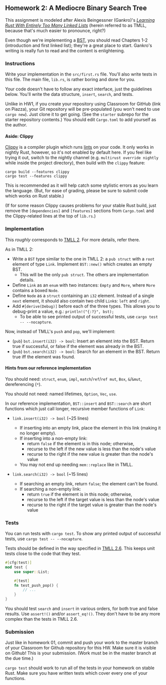 ## Homework 2: A Mediocre Binary Search Tree

This assignment is modeled after Alexis Beingessner (Gankro)'s [_Learning Rust
With Entirely Too Many Linked Lists_][TMLL] (herein referred to
as TMLL, because that's much easier to pronounce, right?)

[TMLL]: http://cglab.ca/~abeinges/blah/too-many-lists/book/

Even though we're implementing a [BST][], you should read Chapters 1-2
(introduction and first linked list); they're a great place to start.
Gankro's writing is really fun to read and the content is enlightening.

[BST]: https://en.wikipedia.org/wiki/Binary_search_tree

### Instructions

Write your implementation in the `src/first.rs` file. You'll also write tests
in this file. The main file, `lib.rs`, is rather boring and done for you.

Your code doesn't have to follow any exact interface, just the guidelines
below. You'll write the data structure, `insert`, `search`, and tests.

Unlike in HW1, if you create your repository using Classroom for GitHub (link
on Piazza), your Git repository will be pre-populated (you won't need to use
`cargo new`). Just clone it to get going. (See the `starter` subrepo for the
starter repository contents.) You should edit `Cargo.toml` to add yourself as
the author.

#### Aside: Clippy

[Clippy][] is a compiler plugin which runs [lints][] on your code. It only
works in nightly Rust, however, so it's not enabled by default here. If you
feel like trying it out, switch to the nightly channel
(e.g. `multirust override nightly` while inside the project directory),
then build with the `clippy` feature:

```
cargo build --features clippy
cargo test --features clippy
```

This is recommended as it will help catch some stylistic errors as you learn
the language. (But, for ease of grading, please be sure to submit code which
works on Rust stable.)

[Clippy]: https://github.com/Manishearth/rust-clippy
[lints]: https://en.wikipedia.org/wiki/Lint_%28software%29

(If for some reason Clippy causes problems for your stable Rust build, just
remove the `[dependencies]` and `[features]` sections from `Cargo.toml` and
the Clippy-related lines at the top of `lib.rs`.)

### Implementation

This _roughly_ corresponds to
[TMLL 2](http://cglab.ca/~abeinges/blah/too-many-lists/book/first.html).
For more details, refer there.

As in TMLL 2:

* Write a `BST` type similar to the one in TMLL 2: a `pub struct` with a `root`
  element of type `Link`. Implement `BST::new()` which creates an empty BST.
    * This will be the only `pub struct`. The others are implementation details.
* Define `Link` as an `enum` with two instances: `Empty` and `More`, where
  `More` contains a boxed `Node`.
* Define `Node` as a `struct` containing an `i32` element. Instead of a single
  `next` element, it should also contain two child `Link`s: `left` and `right`.
* Add `#[derive(Debug)]` before each of the three types. This allows you to
  debug-print a value, e.g.: `println!("{:?}", bst);`
    * To be able to see printed output of successful tests, use
      `cargo test -- --nocapture`.

Now, instead of TMLL's `push` and `pop`, we'll implement:

* (`pub`) `bst.insert(i32) -> bool`: Insert an element into the BST. Return true if
  successful, or false if the element was already in the BST.
* (`pub`) `bst.search(i32) -> bool`: Search for an element in the BST. Return true iff
  the element was found.

#### Hints from our reference implementation

You should need: `struct`, `enum`, `impl`, `match`/`ref`/`ref mut`, `Box`,
`&`/`&mut`, dereferencing (`*`).

You should not need: named lifetimes, `Option`, `Vec`, `use`.

In our reference implementation, `BST::insert` and `BST::search` are short
functions which just call longer, recursive member functions of `Link`:

* `link.insert(i32) -> bool` (~25 lines)
  * If inserting into an empty link, place the element in this link (making it
    no longer empty).
  * If inserting into a non-empty link:
    * return `false` if the element is in this node; otherwise,
    * recurse to the left if the new value is less than the node's value
    * recurse to the right if the new value is greater than the node's value
  * You may not end up needing `mem::replace` like in TMLL.

* `link.search(i32) -> bool` (~15 lines)
  * If searching an empty link, return `false`; the element can't be found.
  * If searching a non-empty link:
    * return `true` if the element is in this node; otherwise,
    * recurse to the left if the target value is less than the node's value
    * recurse to the right if the target value is greater than the node's value

### Tests

You can run tests with `cargo test`. To show any printed output of successful tests, use
`cargo test -- --nocapture`.

Tests should be defined in the way specified in
[TMLL 2.6](http://cglab.ca/~abeinges/blah/too-many-lists/book/first-test.html).
This keeps unit tests close to the code that they test.

```rust
#[cfg(test)]
mod test {
    use super::List;

    #[test]
    fn test_push_pop() {
        // ...
    }
}
```

You should test `search` and `insert` in various orders, for both true and
false results. Use `assert!()` and/or `assert_eq!()`. They don't have
to be any more complex than the tests in TMLL 2.6.

### Submission

Just like in homework 01, commit and push your work to the master branch of your
Classroom for Github repository for this HW. Make sure it is visible on Github!
This is your submission. (Work must be in the master branch at the due time.)

`cargo test` should work to run all of the tests in your homework on stable
Rust. Make sure you have written tests which cover every one of your functions.
